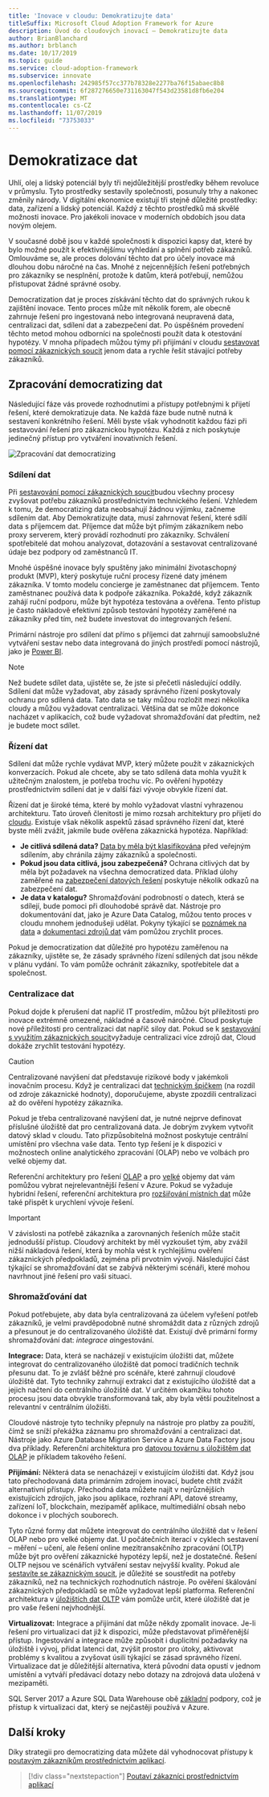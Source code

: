 ```yaml
---
title: 'Inovace v cloudu: Demokratizujte data'
titleSuffix: Microsoft Cloud Adoption Framework for Azure
description: Úvod do cloudových inovací – Demokratizujte data
author: BrianBlanchard
ms.author: brblanch
ms.date: 10/17/2019
ms.topic: guide
ms.service: cloud-adoption-framework
ms.subservice: innovate
ms.openlocfilehash: 242985f57cc377b78328e2277ba76f15abaec8b8
ms.sourcegitcommit: 6f287276650e731163047f543d23581d8fb6e204
ms.translationtype: MT
ms.contentlocale: cs-CZ
ms.lasthandoff: 11/07/2019
ms.locfileid: "73753033"
---
```

# <a name="democratize-data"></a>Demokratizace dat

Uhlí, olej a lidský potenciál byly tři nejdůležitější prostředky během revoluce v průmyslu. Tyto prostředky sestavily společnosti, posunuly trhy a nakonec změnily národy. V digitální ekonomice existují tři stejně důležité prostředky: data, zařízení a lidský potenciál. Každý z těchto prostředků má skvělé možnosti inovace. Pro jakékoli inovace v moderních obdobích jsou data novým olejem.

V současné době jsou v každé společnosti k dispozici kapsy dat, které by bylo možné použít k efektivnějšímu vyhledání a splnění potřeb zákazníků. Omlouváme se, ale proces dolování těchto dat pro účely inovace má dlouhou dobu náročné na čas. Mnohé z nejcennějších řešení potřebných pro zákazníky se nesplnění, protože k datům, která potřebují, nemůžou přistupovat žádné správné osoby.

Democratization dat je proces získávání těchto dat do správných rukou k zajištění inovace. Tento proces může mít několik forem, ale obecně zahrnuje řešení pro ingestovaná nebo integrovaná neupravená data, centralizaci dat, sdílení dat a zabezpečení dat. Po úspěšném provedení těchto metod mohou odborníci na společnosti použít data k otestování hypotézy. V mnoha případech můžou týmy při přijímání v cloudu [sestavovat pomocí zákaznických soucit](./build.md) jenom data a rychle řešit stávající potřeby zákazníků.

## <a name="process-of-democratizing-data"></a>Zpracování democratizing dat

Následující fáze vás provede rozhodnutími a přístupy potřebnými k přijetí řešení, které demokratizuje data. Ne každá fáze bude nutně nutná k sestavení konkrétního řešení. Měli byste však vyhodnotit každou fázi při sestavování řešení pro zákaznickou hypotézu. Každá z nich poskytuje jedinečný přístup pro vytváření inovativních řešení.

![Zpracování dat democratizing](../../_images/innovate/democratize-data.png)

### <a name="share-data"></a>Sdílení dat

Při [sestavování pomocí zákaznických soucit](./build.md)budou všechny procesy zvyšovat potřebu zákazníků prostřednictvím technického řešení. Vzhledem k tomu, že democratizing data neobsahují žádnou výjimku, začneme sdílením dat. Aby Demokratizujte data, musí zahrnovat řešení, které sdílí data s příjemcem dat. Příjemce dat může být přímým zákazníkem nebo proxy serverem, který provádí rozhodnutí pro zákazníky. Schválení spotřebitelé dat mohou analyzovat, dotazování a sestavovat centralizované údaje bez podpory od zaměstnanců IT.

Mnohé úspěšné inovace byly spuštěny jako minimální životaschopný produkt (MVP), který poskytuje ruční procesy řízené daty jménem zákazníka. V tomto modelu concierge je zaměstnanec dat příjemcem. Tento zaměstnanec používá data k podpoře zákazníka. Pokaždé, když zákazník zahájí ruční podporu, může být hypotéza testována a ověřena. Tento přístup je často nákladově efektivní způsob testování hypotézy zaměřené na zákazníky před tím, než budete investovat do integrovaných řešení.

Primární nástroje pro sdílení dat přímo s příjemci dat zahrnují samoobslužné vytváření sestav nebo data integrovaná do jiných prostředí pomocí nástrojů, jako je [Power BI](https://docs.microsoft.com/power-bi).

> [!NOTE]
> Než budete sdílet data, ujistěte se, že jste si přečetli následující oddíly. Sdílení dat může vyžadovat, aby zásady správného řízení poskytovaly ochranu pro sdílená data. Tato data se taky můžou rozložit mezi několika cloudy a můžou vyžadovat centralizaci. Většina dat se může dokonce nacházet v aplikacích, což bude vyžadovat shromažďování dat předtím, než je budete moct sdílet.

### <a name="govern-data"></a>Řízení dat

Sdílení dat může rychle vydávat MVP, který můžete použít v zákaznických konverzacích. Pokud ale chcete, aby se tato sdílená data mohla využít k užitečným znalostem, je potřeba trochu víc. Po ověření hypotézy prostřednictvím sdílení dat je v další fázi vývoje obvykle řízení dat.

Řízení dat je široké téma, které by mohlo vyžadovat vlastní vyhrazenou architekturu. Tato úroveň členitosti je mimo rozsah architektury pro přijetí do [cloudu](../../index.md). Existuje však několik aspektů zásad správného řízení dat, které byste měli zvážit, jakmile bude ověřena zákaznická hypotéza. Například:

- **Je citlivá sdílená data?** [Data by měla být klasifikována](../../govern/policy-compliance/data-classification.md) před veřejným sdílením, aby chránila zájmy zákazníků a společnosti.
- **Pokud jsou data citlivá, jsou zabezpečená?** Ochrana citlivých dat by měla být požadavek na všechna democratized data. Příklad úlohy zaměřené na [zabezpečení datových řešení](https://docs.microsoft.com/azure/architecture/data-guide/scenarios/securing-data-solutions) poskytuje několik odkazů na zabezpečení dat.
- **Je data v katalogu?** Shromažďování podrobností o datech, která se sdílejí, bude pomoci při dlouhodobé správě dat. Nástroje pro dokumentování dat, jako je Azure Data Catalog, můžou tento proces v cloudu mnohem jednodušeji udělat. Pokyny týkající se [poznámek na data](https://docs.microsoft.com/azure/data-catalog/data-catalog-how-to-annotate) a [dokumentaci zdrojů dat](https://docs.microsoft.com/azure/data-catalog/data-catalog-how-to-documentation) vám pomůžou zrychlit proces.

Pokud je democratization dat důležité pro hypotézu zaměřenou na zákazníky, ujistěte se, že zásady správného řízení sdílených dat jsou někde v plánu vydání. To vám pomůže ochránit zákazníky, spotřebitele dat a společnost.

### <a name="centralize-data"></a>Centralizace dat

Pokud dojde k přerušení dat napříč IT prostředím, můžou být příležitosti pro inovace extrémně omezené, nákladné a časově náročné. Cloud poskytuje nové příležitosti pro centralizaci dat napříč siloy dat. Pokud se k [sestavování s využitím zákaznických soucit](./build.md)vyžaduje centralizaci více zdrojů dat, Cloud dokáže zrychlit testování hypotézy.

> [!CAUTION]
> Centralizované navýšení dat představuje rizikové body v jakémkoli inovačním procesu. Když je centralizaci dat [technickým špičkem](./build.md#reduce-complexity-and-delay-technical-spikes) (na rozdíl od zdroje zákaznické hodnoty), doporučujeme, abyste zpozdili centralizaci až do ověření hypotézy zákazníka.

Pokud je třeba centralizované navýšení dat, je nutné nejprve definovat příslušné úložiště dat pro centralizovaná data. Je dobrým zvykem vytvořit datový sklad v cloudu. Tato přizpůsobitelná možnost poskytuje centrální umístění pro všechna vaše data. Tento typ řešení je k dispozici v možnostech online analytického zpracování (OLAP) nebo ve volbách pro velké objemy dat.

Referenční architektury pro řešení [OLAP](https://docs.microsoft.com/azure/architecture/data-guide/relational-data/online-analytical-processing) a pro [velké](https://docs.microsoft.com/azure/architecture/data-guide/big-data) objemy dat vám pomůžou vybrat nejrelevantnější řešení v Azure. Pokud se vyžaduje hybridní řešení, referenční architektura pro [rozšiřování místních dat](https://docs.microsoft.com/azure/architecture/data-guide/scenarios/hybrid-on-premises-and-cloud) může také přispět k urychlení vývoje řešení.

> [!IMPORTANT]
> V závislosti na potřebě zákazníka a zarovnaných řešeních může stačit jednodušší přístup. Cloudový architekt by měl vyzkoušet tým, aby zvážil nižší nákladová řešení, která by mohla vést k rychlejšímu ověření zákaznických předpokladů, zejména při prvotním vývoji. Následující část týkající se shromažďování dat se zabývá některými scénáři, které mohou navrhnout jiné řešení pro vaši situaci.

### <a name="collect-data"></a>Shromažďování dat

Pokud potřebujete, aby data byla centralizovaná za účelem vyřešení potřeb zákazníků, je velmi pravděpodobně nutné shromáždit data z různých zdrojů a přesunout je do centralizovaného úložiště dat. Existují dvě primární formy shromažďování dat: *integrace* *a*ingestování.

**Integrace:** Data, která se nacházejí v existujícím úložišti dat, můžete integrovat do centralizovaného úložiště dat pomocí tradičních technik přesunu dat. To je zvlášť běžné pro scénáře, které zahrnují cloudové úložiště dat. Tyto techniky zahrnují extrakci dat z existujícího úložiště dat a jejich načtení do centrálního úložiště dat. V určitém okamžiku tohoto procesu jsou data obvykle transformovaná tak, aby byla větší použitelnost a relevantní v centrálním úložišti.

Cloudové nástroje tyto techniky přepnuly na nástroje pro platby za použití, čímž se sníží překážka záznamu pro shromažďování a centralizaci dat. Nástroje jako Azure Database Migration Service a Azure Data Factory jsou dva příklady. Referenční architektura pro [datovou továrnu s úložištěm dat OLAP](https://docs.microsoft.com/azure/architecture/data-guide/relational-data/etl) je příkladem takového řešení.

**Přijímání:** Některá data se nenacházejí v existujícím úložišti dat. Když jsou tato přechodovaná data primárním zdrojem inovací, budete chtít zvážit alternativní přístupy. Přechodná data můžete najít v nejrůznějších existujících zdrojích, jako jsou aplikace, rozhraní API, datové streamy, zařízení IoT, blockchain, mezipaměť aplikace, multimediální obsah nebo dokonce i v plochých souborech.

Tyto různé formy dat můžete integrovat do centrálního úložiště dat v řešení OLAP nebo pro velké objemy dat. U počátečních iterací v cyklech sestavení – měření – učení, ale řešení online mezitransakčního zpracování (OLTP) může být pro ověření zákaznické hypotézy lepší, než je dostatečné. Řešení OLTP nejsou ve scénářích vytváření sestav nejvyšší kvality. Pokud ale [sestavíte se zákaznickým soucit](./build.md), je důležité se soustředit na potřeby zákazníků, než na technických rozhodnutích nástroje. Po ověření škálování zákaznických předpokladů se může vyžadovat lepší platforma. Referenční architektura v [úložištích dat OLTP](https://docs.microsoft.com/azure/architecture/data-guide/relational-data/online-transaction-processing) vám pomůže určit, které úložiště dat je pro vaše řešení nejvhodnější.

**Virtualizovat:** Integrace a přijímání dat může někdy zpomalit inovace. Je-li řešení pro virtualizaci dat již k dispozici, může představovat přiměřenější přístup. Ingestování a integrace může způsobit i duplicitní požadavky na úložiště i vývoj, přidat latenci dat, zvýšit prostor pro útoky, aktivovat problémy s kvalitou a zvyšovat úsilí týkající se zásad správného řízení. Virtualizace dat je důležitější alternativa, která původní data opustí v jednom umístění a vytváří předávací dotazy nebo dotazy na zdrojová data uložená v mezipaměti.

SQL Server 2017 a Azure SQL Data Warehouse obě [základní](https://docs.microsoft.com/sql/relational-databases/polybase/polybase-guide) podpory, což je přístup k virtualizaci dat, který se nejčastěji používá v Azure.

## <a name="next-steps"></a>Další kroky

Díky strategii pro democratizing data můžete dál vyhodnocovat přístupy k [poutavým zákazníkům prostřednictvím aplikací](./apps.md).

> [!div class="nextstepaction"]
> [Poutaví zákazníci prostřednictvím aplikací](./apps.md)

